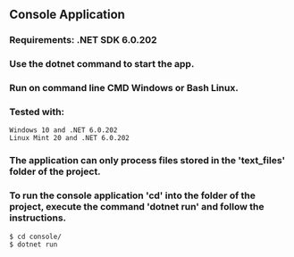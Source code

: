 ## Console Application
### Requirements: .NET SDK 6.0.202
### Use the dotnet command to start the app. 
### Run on command line CMD Windows or Bash Linux.

### Tested with:
    Windows 10 and .NET 6.0.202 
    Linux Mint 20 and .NET 6.0.202

### The application can only process files stored in the 'text_files' folder of the project.
### To run the console application 'cd' into the folder of the project, execute the command 'dotnet run' and follow the instructions.

    $ cd console/
    $ dotnet run
